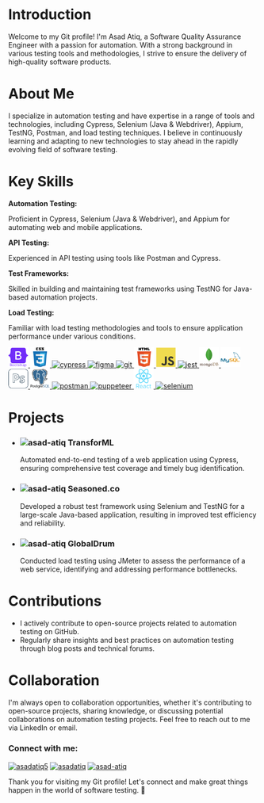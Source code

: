 <h1>Introduction</h1>
<p>Welcome to my Git profile! I'm Asad Atiq, a Software Quality Assurance Engineer with a passion for automation. With a strong background in various testing tools and methodologies, I strive to ensure the delivery of high-quality software products.</p>

<h1>About Me</h1>
<p>I specialize in automation testing and have expertise in a range of tools and technologies, including Cypress, Selenium (Java & Webdriver), Appium, TestNG, Postman, and load testing techniques. I believe in continuously learning and adapting to new technologies to stay ahead in the rapidly evolving field of software testing.</p>

<h1>Key Skills</h1>
<b>Automation Testing: </b><p>Proficient in Cypress, Selenium (Java & Webdriver), and Appium for automating web and mobile applications.</p>
<b>API Testing: </b><p>Experienced in API testing using tools like Postman and Cypress.</p>
<b>Test Frameworks: </b><p>Skilled in building and maintaining test frameworks using TestNG for Java-based automation projects.</p>
<b>Load Testing: </b><p>Familiar with load testing methodologies and tools to ensure application performance under various conditions.</p>
<p align="left"> <a href="https://getbootstrap.com" target="_blank" rel="noreferrer"> <img src="https://raw.githubusercontent.com/devicons/devicon/master/icons/bootstrap/bootstrap-plain-wordmark.svg" alt="bootstrap" width="40" height="40"/> </a> <a href="https://www.w3schools.com/css/" target="_blank" rel="noreferrer"> <img src="https://raw.githubusercontent.com/devicons/devicon/master/icons/css3/css3-original-wordmark.svg" alt="css3" width="40" height="40"/> </a> <a href="https://www.cypress.io" target="_blank" rel="noreferrer"> <img src="https://raw.githubusercontent.com/simple-icons/simple-icons/6e46ec1fc23b60c8fd0d2f2ff46db82e16dbd75f/icons/cypress.svg" alt="cypress" width="40" height="40"/> </a> <a href="https://www.figma.com/" target="_blank" rel="noreferrer"> <img src="https://www.vectorlogo.zone/logos/figma/figma-icon.svg" alt="figma" width="40" height="40"/> </a> <a href="https://git-scm.com/" target="_blank" rel="noreferrer"> <img src="https://www.vectorlogo.zone/logos/git-scm/git-scm-icon.svg" alt="git" width="40" height="40"/> </a> <a href="https://www.w3.org/html/" target="_blank" rel="noreferrer"> <img src="https://raw.githubusercontent.com/devicons/devicon/master/icons/html5/html5-original-wordmark.svg" alt="html5" width="40" height="40"/> </a> <a href="https://developer.mozilla.org/en-US/docs/Web/JavaScript" target="_blank" rel="noreferrer"> <img src="https://raw.githubusercontent.com/devicons/devicon/master/icons/javascript/javascript-original.svg" alt="javascript" width="40" height="40"/> </a> <a href="https://jestjs.io" target="_blank" rel="noreferrer"> <img src="https://www.vectorlogo.zone/logos/jestjsio/jestjsio-icon.svg" alt="jest" width="40" height="40"/> </a> <a href="https://www.mongodb.com/" target="_blank" rel="noreferrer"> <img src="https://raw.githubusercontent.com/devicons/devicon/master/icons/mongodb/mongodb-original-wordmark.svg" alt="mongodb" width="40" height="40"/> </a> <a href="https://www.mysql.com/" target="_blank" rel="noreferrer"> <img src="https://raw.githubusercontent.com/devicons/devicon/master/icons/mysql/mysql-original-wordmark.svg" alt="mysql" width="40" height="40"/> </a> <a href="https://www.photoshop.com/en" target="_blank" rel="noreferrer"> <img src="https://raw.githubusercontent.com/devicons/devicon/master/icons/photoshop/photoshop-line.svg" alt="photoshop" width="40" height="40"/> </a> <a href="https://www.postgresql.org" target="_blank" rel="noreferrer"> <img src="https://raw.githubusercontent.com/devicons/devicon/master/icons/postgresql/postgresql-original-wordmark.svg" alt="postgresql" width="40" height="40"/> </a> <a href="https://postman.com" target="_blank" rel="noreferrer"> <img src="https://www.vectorlogo.zone/logos/getpostman/getpostman-icon.svg" alt="postman" width="40" height="40"/> </a> <a href="https://github.com/puppeteer/puppeteer" target="_blank" rel="noreferrer"> <img src="https://www.vectorlogo.zone/logos/pptrdev/pptrdev-official.svg" alt="puppeteer" width="40" height="40"/> </a> <a href="https://reactjs.org/" target="_blank" rel="noreferrer"> <img src="https://raw.githubusercontent.com/devicons/devicon/master/icons/react/react-original-wordmark.svg" alt="react" width="40" height="40"/> </a> <a href="https://www.selenium.dev" target="_blank" rel="noreferrer"> <img src="https://raw.githubusercontent.com/detain/svg-logos/780f25886640cef088af994181646db2f6b1a3f8/svg/selenium-logo.svg" alt="selenium" width="40" height="40"/> </a> </p>

<h1>Projects</h1>
<uL>
  <li><h3><img src="https://media.licdn.com/dms/image/C560BAQHYnmrec25MYQ/company-logo_200_200/0/1654135613256/transforml_platforms_inc_logo?e=2147483647&v=beta&t=84TArOWFWVFkOjZ83mXU_efMpFBiOmcVa0WN7Inrdik" alt="asad-atiq" height="30" width="30"/> TransforML</h3><p>Automated end-to-end testing of a web application using Cypress, ensuring comprehensive test coverage and timely bug identification.</p></li>
  <li><h3><img src="https://play-lh.googleusercontent.com/X8qYpr84S5Otx9w6b8lOIadlIK7rqfNHxGy-LtXgVbirejCzBXMscKaw_9vK8RdaGd8" alt="asad-atiq" height="30" width="30"/> Seasoned.co</h3><p>Developed a robust test framework using Selenium and TestNG for a large-scale Java-based application, resulting in improved test efficiency and reliability.</p></li>
  <li><h3><img src="https://media.licdn.com/dms/image/C4D0BAQEsEC20hhwIag/company-logo_200_200/0/1630480102933/globaldrum_logo?e=2147483647&v=beta&t=ZarTKgHrMmeGdV8Vq5uzb9anxb5cqZT9kdFDJKibvO4" alt="asad-atiq" height="30" width="30"/> GlobalDrum</h3><p>Conducted load testing using JMeter to assess the performance of a web service, identifying and addressing performance bottlenecks.</p></li>
</uL>

<h1>Contributions</h1>
<p><ul>
  <li>I actively contribute to open-source projects related to automation testing on GitHub.</li>
  <li>Regularly share insights and best practices on automation testing through blog posts and technical forums.</li>
</ul></p>

<h1>Collaboration</h1>
<p>I'm always open to collaboration opportunities, whether it's contributing to open-source projects, sharing knowledge, or discussing potential collaborations on automation testing projects. Feel free to reach out to me via LinkedIn or email.</p>

<h3 align="left">Connect with me:</h3>
<p align="left">
<a href="https://dev.to/asadatiq5" target="blank"><img align="center" src="https://raw.githubusercontent.com/rahuldkjain/github-profile-readme-generator/master/src/images/icons/Social/devto.svg" alt="asadatiq5" height="30" width="40" /></a>
<a href="https://linkedin.com/in/asadatiq" target="blank"><img align="center" src="https://raw.githubusercontent.com/rahuldkjain/github-profile-readme-generator/master/src/images/icons/Social/linked-in-alt.svg" alt="asadatiq" height="30" width="40" /></a>
<a href="https://stackoverflow.com/users/asad-atiq" target="blank"><img align="center" src="https://raw.githubusercontent.com/rahuldkjain/github-profile-readme-generator/master/src/images/icons/Social/stack-overflow.svg" alt="asad-atiq" height="30" width="40" /></a>
</p>


<footer>Thank you for visiting my Git profile! Let's connect and make great things happen in the world of software testing. 🚀</footer>
